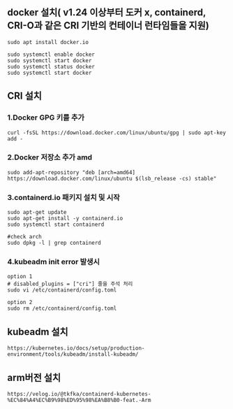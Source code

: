 ## docker 설치( v1.24 이상부터 도커 x, containerd, CRI-O과 같은 CRI 기반의 컨테이너 런타임들을 지원)

    sudo apt install docker.io

    sudo systemctl enable docker
    sudo systemctl start docker
    sudo systemctl status docker
    sudo systemctl start docker
    
## CRI 설치

### 1.Docker GPG 키를 추가
    
    curl -fsSL https://download.docker.com/linux/ubuntu/gpg | sudo apt-key add -
    
### 2.Docker 저장소 추가 amd 
    
    sudo add-apt-repository "deb [arch=amd64] https://download.docker.com/linux/ubuntu $(lsb_release -cs) stable"

### 3.containerd.io 패키지 설치 및 시작

    sudo apt-get update
    sudo apt-get install -y containerd.io
    sudo systemctl start containerd

    #check arch
    sudo dpkg -l | grep containerd
### 4.kubeadm init error 발생시

    option 1
    # disabled_plugins = ["cri"] 줄을 주석 처리
    sudo vi /etc/containerd/config.toml
    
    option 2
    sudo rm /etc/containerd/config.toml
    
## kubeadm 설치

    https://kubernetes.io/docs/setup/production-environment/tools/kubeadm/install-kubeadm/


## arm버전 설치

    https://velog.io/@tkfka/containerd-kubernetes-%EC%84%A4%EC%B9%98%ED%95%98%EA%B8%B0-feat.-Arm
